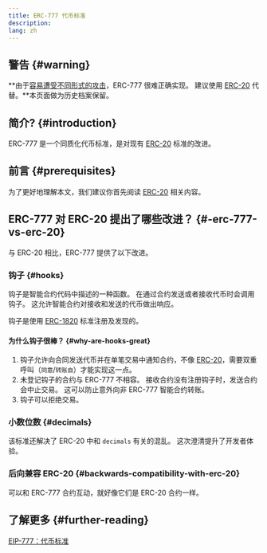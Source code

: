 ```yaml
---
title: ERC-777 代币标准
description:
lang: zh
---
```


## 警告 \{#warning}

**由于[容易遭受不同形式的攻击](https://github.com/OpenZeppelin/openzeppelin-contracts/issues/2620)，ERC-777 很难正确实现。 建议使用 [ERC-20](/developers/docs/standards/tokens/erc-20/) 代替。**本页面做为历史档案保留。

## 简介? \{#introduction}

ERC-777 是一个同质化代币标准，是对现有 [ERC-20](/developers/docs/standards/tokens/erc-20/) 标准的改进。

## 前言 \{#prerequisites}

为了更好地理解本文，我们建议你首先阅读 [ERC-20](/developers/docs/standards/tokens/erc-20/) 相关内容。

## ERC-777 对 ERC-20 提出了哪些改进？ \{#-erc-777-vs-erc-20}

与 ERC-20 相比，ERC-777 提供了以下改进。

### 钩子 \{#hooks}

钩子是智能合约代码中描述的一种函数。 在通过合约发送或者接收代币时会调用钩子。 这允许智能合约对接收和发送的代币做出响应。

钩子是使用 [ERC-1820](https://eips.ethereum.org/EIPS/eip-1820) 标准注册及发现的。

#### 为什么钩子很棒？ \{#why-are-hooks-great}

1. 钩子允许向合同发送代币并在单笔交易中通知合约，不像 [ERC-20](https://eips.ethereum.org/EIPS/eip-20)，需要双重呼叫（`同意`/`转账自`）才能实现这一点。
2. 未登记钩子的合约与 ERC-777 不相容。 接收合约没有注册钩子时，发送合约会中止交易。 这可以防止意外向非 ERC-777 智能合约转账。
3. 钩子可以拒绝交易。

### 小数位数 \{#decimals}

该标准还解决了 ERC-20 中和 `decimals` 有关的混乱。 这次澄清提升了开发者体验。

### 后向兼容 ERC-20 \{#backwards-compatibility-with-erc-20}

可以和 ERC-777 合约互动，就好像它们是 ERC-20 合约一样。

## 了解更多 \{#further-reading}

[EIP-777：代币标准](https://eips.ethereum.org/EIPS/eip-777)

